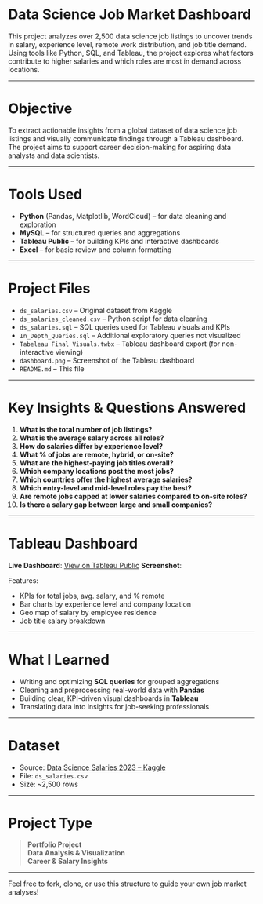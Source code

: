 
# Data Science Job Market Dashboard

This project analyzes over 2,500 data science job listings to uncover trends in salary, experience level, remote work distribution, and job title demand. Using tools like Python, SQL, and Tableau, the project explores what factors contribute to higher salaries and which roles are most in demand across locations.

---

# Objective

To extract actionable insights from a global dataset of data science job listings and visually communicate findings through a Tableau dashboard. The project aims to support career decision-making for aspiring data analysts and data scientists.

---

# Tools Used

- **Python** (Pandas, Matplotlib, WordCloud) – for data cleaning and exploration
- **MySQL** – for structured queries and aggregations
- **Tableau Public** – for building KPIs and interactive dashboards
- **Excel** – for basic review and column formatting

---

# Project Files

- `ds_salaries.csv` – Original dataset from Kaggle
- `ds_salaries_cleaned.csv` – Python script for data cleaning
- `ds_salaries.sql` – SQL queries used for Tableau visuals and KPIs
- `In_Depth_Queries.sql` – Additional exploratory queries not visualized
- `Tabeleau Final Visuals.twbx` – Tableau dashboard export (for non-interactive viewing)
- `dashboard.png` – Screenshot of the Tableau dashboard
- `README.md` – This file

---

# Key Insights & Questions Answered

1. **What is the total number of job listings?**
2. **What is the average salary across all roles?**
3. **How do salaries differ by experience level?**
4. **What % of jobs are remote, hybrid, or on-site?**
5. **What are the highest-paying job titles overall?**
6. **Which company locations post the most jobs?**
7. **Which countries offer the highest average salaries?**
8. **Which entry-level and mid-level roles pay the best?**
9. **Are remote jobs capped at lower salaries compared to on-site roles?**
10. **Is there a salary gap between large and small companies?**

---

# Tableau Dashboard

**Live Dashboard**: [View on Tableau Public](https://public.tableau.com/app/profile/wesley.isenberger/viz/TabelauVisuals/DataScienceJobMarketDashboard-2025) 
**Screenshot**:  

Features:
- KPIs for total jobs, avg. salary, and % remote
- Bar charts by experience level and company location
- Geo map of salary by employee residence
- Job title salary breakdown

---

# What I Learned

- Writing and optimizing **SQL queries** for grouped aggregations
- Cleaning and preprocessing real-world data with **Pandas**
- Building clear, KPI-driven visual dashboards in **Tableau**
- Translating data into insights for job-seeking professionals

---

# Dataset

- Source: [Data Science Salaries 2023 – Kaggle](https://www.kaggle.com/datasets/arnabchaki/data-science-salaries-2023)
- File: `ds_salaries.csv`
- Size: ~2,500 rows

---

# Project Type

> **Portfolio Project**  
> **Data Analysis & Visualization**  
> **Career & Salary Insights**

---

Feel free to fork, clone, or use this structure to guide your own job market analyses!
